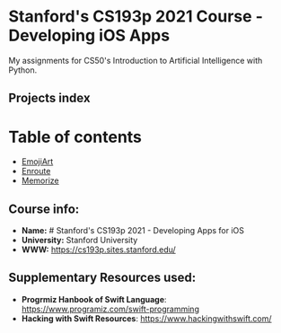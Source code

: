 # Stanford's CS193p 2021 Course - Developing iOS Apps

My assignments for CS50's Introduction to Artificial Intelligence with Python.

## Projects index

 Table of contents
=================

<!--ts-->
   * [EmojiArt](tree/master/EmojiArt)
   * [Enroute](/tree/master/Enroute)
   * [Memorize](/tree/master/Memorize)
<!--te-->


## Course info:
* __Name:__ # Stanford's CS193p 2021 - Developing Apps for iOS
* __University:__ Stanford University
* __WWW:__ https://cs193p.sites.stanford.edu/

## Supplementary Resources used:
* __Progrmiz Hanbook of Swift Language__: https://www.programiz.com/swift-programming
* __Hacking with Swift Resources__: https://www.hackingwithswift.com/
